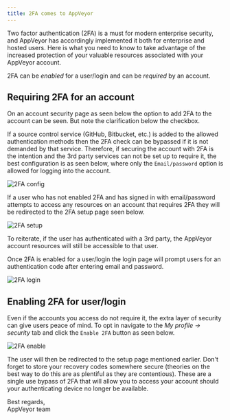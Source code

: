 ```yaml
---
title: 2FA comes to AppVeyor
---
```


Two factor authentication (2FA) is a must for modern enterprise security, and AppVeyor has accordingly implemented it both for enterprise and hosted users. Here is what you need to know to take advantage of the increased protection of your valuable resources associated with your AppVeyor account.

2FA can be _enabled_ for a user/login and can be _required_ by an account.

## Requiring 2FA for an account

On an account security page as seen below the option to add 2FA to the account can be seen. But note the clarification below the checkbox.

If a source control service (GitHub, Bitbucket, etc.) is added to the allowed authentication methods then the 2FA check can be bypassed if it is not demanded by that service. Therefore, if securing the account with 2FA is the intention and the 3rd party services can not be set up to require it, the best configuration is as seen below, where only the `Email/password` option is allowed for logging into the account.

<p><img src="/assets/img/posts/2FA-implementation/2FA-account-config.png" alt="2FA config"></p>

If a user who has not enabled 2FA and has signed in with email/password attempts to access any resources on an account that requires 2FA they will be redirected to the 2FA setup page seen below.

<p><img src="/assets/img/posts/2FA-implementation/2FA-setup.png" alt="2FA setup"></p>

To reiterate, if the user has authenticated with a 3rd party, the AppVeyor account resources will still be accessible to that user.

Once 2FA is enabled for a user/login the login page will prompt users for an authentication code after entering email and password.

<p><img src="/assets/img/posts/2FA-implementation/2FA-login.png" alt="2FA login"></p>

## Enabling 2FA for user/login

Even if the accounts you access do not require it, the extra layer of security can give users peace of mind. To opt in navigate to the _My profile -> security_ tab and click the `Enable 2FA` button as seen below.

<p><img src="/assets/img/posts/2FA-implementation/2FA-enable.png" alt="2FA enable"></p>

The user will then be redirected to the setup page mentioned earlier. Don't forget to store your recovery codes somewhere secure (theories on the best way to do this are as plentiful as they are contentious). These are a single use bypass of 2FA that will allow you to access your account should your authenticating device no longer be available.




Best regards,<br>
AppVeyor team
